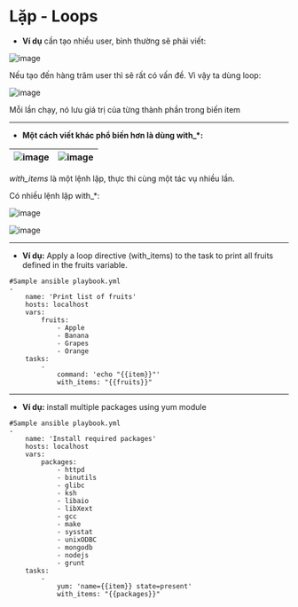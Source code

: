 # **Lặp - Loops**

- **Ví dụ** cần tạo nhiều user, bình thường sẽ phải viết:

![image](https://user-images.githubusercontent.com/43572616/181218996-d38e3750-6390-4a4b-a571-05f7985e692f.png)



Nếu tạo đến hàng trăm user thì sẽ rất có vấn đề. Vì vậy ta dùng loop:

![image](https://user-images.githubusercontent.com/43572616/181219029-b834f006-633e-4a78-bdca-0e1b3c774eb9.png)



Mỗi lần chạy, nó lưu giá trị của từng thành phần trong biến item

***

- **Một cách viết khác phổ biến hơn là dùng with\_\*:**

|![image](https://user-images.githubusercontent.com/43572616/181219146-0ca291dc-5893-4ae7-911e-ef68f6d5a8dd.png)|![image](https://user-images.githubusercontent.com/43572616/181219198-13dbb8fd-5801-47fa-ab69-8c7b6acdcb92.png)|
| :- | :- |


*with\_items* là một lệnh lặp, thực thi cùng một tác vụ nhiều lần.

Có nhiều lệnh lặp with\_\*:

![image](https://user-images.githubusercontent.com/43572616/181219322-6b7d4c24-4931-43bb-ae94-49332d3770a7.png)

![image](https://user-images.githubusercontent.com/43572616/181219380-60f77f2d-0937-4ff8-917b-62744712e87a.png)

***

- **Ví dụ:** Apply a loop directive (with\_items) to the task to print all fruits defined in the fruits variable.

```
#Sample ansible playbook.yml
-
    name: 'Print list of fruits'
    hosts: localhost
    vars:
        fruits:
            - Apple
            - Banana
            - Grapes
            - Orange
    tasks:
        -
            command: 'echo "{{item}}"'
            with_items: "{{fruits}}"
```

***
- **Ví dụ:** install multiple packages using yum module

```
#Sample ansible playbook.yml
-
    name: 'Install required packages'
    hosts: localhost
    vars:
        packages:
            - httpd
            - binutils
            - glibc
            - ksh
            - libaio
            - libXext
            - gcc
            - make
            - sysstat
            - unixODBC
            - mongodb
            - nodejs
            - grunt
    tasks:
        -
            yum: 'name={{item}} state=present'
            with_items: "{{packages}}"
```

